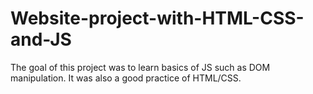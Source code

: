 # Website-project-with-HTML-CSS-and-JS
The goal of this project was to learn basics of JS such as DOM manipulation. It was also a good practice of HTML/CSS.

